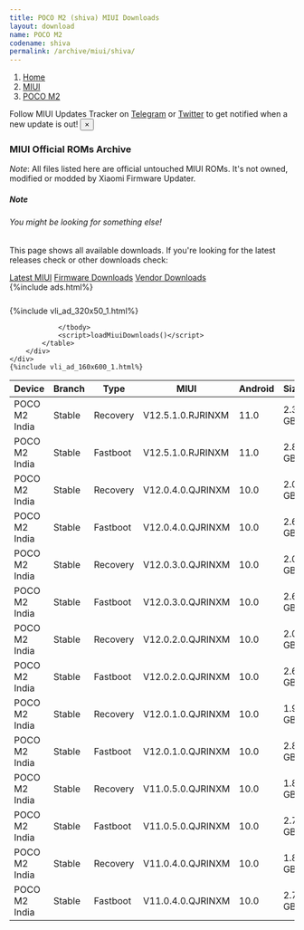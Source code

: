 ```yaml
---
title: POCO M2 (shiva) MIUI Downloads
layout: download
name: POCO M2
codename: shiva
permalink: /archive/miui/shiva/
---
```

<nav aria-label="breadcrumb">
    <ol class="breadcrumb">
        <li class="breadcrumb-item"><a href="/">Home</a></li>
        <li class="breadcrumb-item"><a href="/miui/">MIUI</a></li>
        <li class="breadcrumb-item active" aria-current="page"><a href="/miui/shiva/">POCO M2</a></li>
    </ol>
</nav>
<div class="alert alert-primary alert-dismissible fade show" role="alert">
    Follow MIUI Updates Tracker on <a href="https://t.me/MIUIUpdatesTracker" class="alert-link">Telegram</a>
     or <a href="https://twitter.com/MiFwUpdater" class="alert-link">Twitter</a> to get notified when a new update is out!
    <button type="button" class="close" data-dismiss="alert" aria-label="Close">
        <span aria-hidden="true">&times;</span>
    </button>
</div>

### MIUI Official ROMs Archive
*Note*: All files listed here are official untouched MIUI ROMs. It's not owned, modified or modded by Xiaomi Firmware Updater.
<div class="card">
  <div class="card-body">
    <h5 class="card-title">Note</h5>
    <h6 class="card-subtitle mb-2 text-muted">You might be looking for something else!</h6>
    <p class="card-text">This page shows all available downloads.
     If you're looking for the latest releases check or other downloads check:</p>
    <a href="/miui/shiva/" class="card-link">Latest MIUI</a>
    <a href="/firmware/shiva/" class="card-link">Firmware Downloads</a>
    <a href="/vendor/shiva/" class="card-link">Vendor Downloads</a>
  </div>
</div>
{%include ads.html%}
<div class="row justify-content-center">
    <div class="col-10">
        <div class="table-responsive-md" style="margin-top: 25px;">
            {%include vli_ad_320x50_1.html%}
            <table id="miui" class="display dt-responsive nowrap compact table table-striped table-hover table-sm">
                <thead class="thead-dark">
                    <tr>
                        <th data-ref="device">Device</th>
                        <th data-ref="branch">Branch</th>
                        <th data-ref="type">Type</th>
                        <th data-ref="miui">MIUI</th>
                        <th data-ref="android">Android</th>
                        <th data-ref="size">Size</th>
                        <th data-ref="size">Date</th>
                        <th data-ref="link">Link</th>
                    </tr>
                </thead>
                <tbody>
                <tr><td>POCO M2 India</td><td>Stable</td><td>Recovery</td><td>V12.5.1.0.RJRINXM</td><td>11.0</td><td>2.3 GB</td><td>2021-08-19</td><td><a href="/miui/shiva/stable/V12.5.1.0.RJRINXM/">Download</a></td></tr>
<tr><td>POCO M2 India</td><td>Stable</td><td>Fastboot</td><td>V12.5.1.0.RJRINXM</td><td>11.0</td><td>2.8 GB</td><td>2021-08-08</td><td><a href="/miui/shiva/stable/V12.5.1.0.RJRINXM/">Download</a></td></tr>
<tr><td>POCO M2 India</td><td>Stable</td><td>Recovery</td><td>V12.0.4.0.QJRINXM</td><td>10.0</td><td>2.0 GB</td><td>2021-06-28</td><td><a href="/miui/shiva/stable/V12.0.4.0.QJRINXM/">Download</a></td></tr>
<tr><td>POCO M2 India</td><td>Stable</td><td>Fastboot</td><td>V12.0.4.0.QJRINXM</td><td>10.0</td><td>2.6 GB</td><td>2021-06-22</td><td><a href="/miui/shiva/stable/V12.0.4.0.QJRINXM/">Download</a></td></tr>
<tr><td>POCO M2 India</td><td>Stable</td><td>Recovery</td><td>V12.0.3.0.QJRINXM</td><td>10.0</td><td>2.0 GB</td><td>2021-04-01</td><td><a href="/miui/shiva/stable/V12.0.3.0.QJRINXM/">Download</a></td></tr>
<tr><td>POCO M2 India</td><td>Stable</td><td>Fastboot</td><td>V12.0.3.0.QJRINXM</td><td>10.0</td><td>2.6 GB</td><td>2021-03-24</td><td><a href="/miui/shiva/stable/V12.0.3.0.QJRINXM/">Download</a></td></tr>
<tr><td>POCO M2 India</td><td>Stable</td><td>Recovery</td><td>V12.0.2.0.QJRINXM</td><td>10.0</td><td>2.0 GB</td><td>2021-03-26</td><td><a href="/miui/shiva/stable/V12.0.2.0.QJRINXM/">Download</a></td></tr>
<tr><td>POCO M2 India</td><td>Stable</td><td>Fastboot</td><td>V12.0.2.0.QJRINXM</td><td>10.0</td><td>2.6 GB</td><td>2021-03-22</td><td><a href="/miui/shiva/stable/V12.0.2.0.QJRINXM/">Download</a></td></tr>
<tr><td>POCO M2 India</td><td>Stable</td><td>Recovery</td><td>V12.0.1.0.QJRINXM</td><td>10.0</td><td>1.9 GB</td><td>2020-12-30</td><td><a href="/miui/shiva/stable/V12.0.1.0.QJRINXM/">Download</a></td></tr>
<tr><td>POCO M2 India</td><td>Stable</td><td>Fastboot</td><td>V12.0.1.0.QJRINXM</td><td>10.0</td><td>2.8 GB</td><td>2020-12-24</td><td><a href="/miui/shiva/stable/V12.0.1.0.QJRINXM/">Download</a></td></tr>
<tr><td>POCO M2 India</td><td>Stable</td><td>Recovery</td><td>V11.0.5.0.QJRINXM</td><td>10.0</td><td>1.8 GB</td><td>2020-11-18</td><td><a href="/miui/shiva/stable/V11.0.5.0.QJRINXM/">Download</a></td></tr>
<tr><td>POCO M2 India</td><td>Stable</td><td>Fastboot</td><td>V11.0.5.0.QJRINXM</td><td>10.0</td><td>2.7 GB</td><td>2020-11-09</td><td><a href="/miui/shiva/stable/V11.0.5.0.QJRINXM/">Download</a></td></tr>
<tr><td>POCO M2 India</td><td>Stable</td><td>Recovery</td><td>V11.0.4.0.QJRINXM</td><td>10.0</td><td>1.8 GB</td><td>2020-09-17</td><td><a href="/miui/shiva/stable/V11.0.4.0.QJRINXM/">Download</a></td></tr>
<tr><td>POCO M2 India</td><td>Stable</td><td>Fastboot</td><td>V11.0.4.0.QJRINXM</td><td>10.0</td><td>2.7 GB</td><td>2020-09-10</td><td><a href="/miui/shiva/stable/V11.0.4.0.QJRINXM/">Download</a></td></tr>

                </tbody>
                <script>loadMiuiDownloads()</script>
            </table>
        </div>
    </div>
    {%include vli_ad_160x600_1.html%}
</div>
